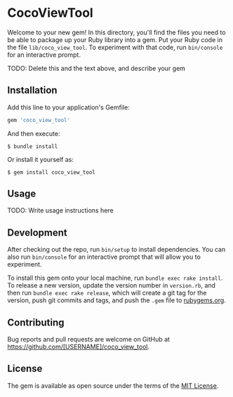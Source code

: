 # CocoViewTool

Welcome to your new gem! In this directory, you'll find the files you need to be able to package up your Ruby library into a gem. Put your Ruby code in the file `lib/coco_view_tool`. To experiment with that code, run `bin/console` for an interactive prompt.

TODO: Delete this and the text above, and describe your gem

## Installation

Add this line to your application's Gemfile:

```ruby
gem 'coco_view_tool'
```

And then execute:

    $ bundle install

Or install it yourself as:

    $ gem install coco_view_tool

## Usage

TODO: Write usage instructions here

## Development

After checking out the repo, run `bin/setup` to install dependencies. You can also run `bin/console` for an interactive prompt that will allow you to experiment.

To install this gem onto your local machine, run `bundle exec rake install`. To release a new version, update the version number in `version.rb`, and then run `bundle exec rake release`, which will create a git tag for the version, push git commits and tags, and push the `.gem` file to [rubygems.org](https://rubygems.org).

## Contributing

Bug reports and pull requests are welcome on GitHub at https://github.com/[USERNAME]/coco_view_tool.


## License

The gem is available as open source under the terms of the [MIT License](https://opensource.org/licenses/MIT).
